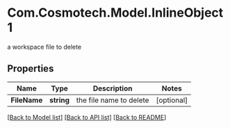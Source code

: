 # Com.Cosmotech.Model.InlineObject1
a workspace file to delete

## Properties

Name | Type | Description | Notes
------------ | ------------- | ------------- | -------------
**FileName** | **string** | the file name to delete | [optional] 

[[Back to Model list]](../README.md#documentation-for-models) [[Back to API list]](../README.md#documentation-for-api-endpoints) [[Back to README]](../README.md)

